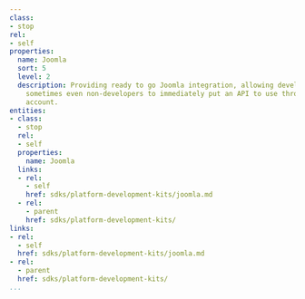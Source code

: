```yaml
---
class:
- stop
rel:
- self
properties:
  name: Joomla
  sort: 5
  level: 2
  description: Providing ready to go Joomla integration, allowing developers, and
    sometimes even non-developers to immediately put an API to use through their Joomla
    account.
entities:
- class:
  - stop
  rel:
  - self
  properties:
    name: Joomla
  links:
  - rel:
    - self
    href: sdks/platform-development-kits/joomla.md
  - rel:
    - parent
    href: sdks/platform-development-kits/
links:
- rel:
  - self
  href: sdks/platform-development-kits/joomla.md
- rel:
  - parent
  href: sdks/platform-development-kits/
...
```

